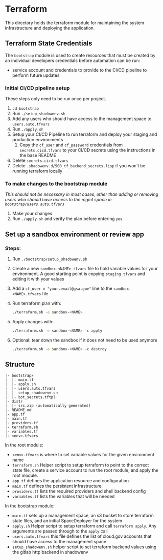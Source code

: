 # Terraform

This directory holds the terraform module for maintaining the system infrastructure and deploying the application.

## Terraform State Credentials

The `bootstrap` module is used to create resources that must be created by an individual developers credentials before automation can be run:

* service account and credentials to provide to the CI/CD pipeline to perform future updates

### Initial CI/CD pipeline setup

These steps only need to be run once per project.

1. `cd bootstrap`
1. Run `./setup_shadowenv.sh`
1. Add any users who should have access to the management space to `users.auto.tfvars`
1. Run `./apply.sh`
1. Setup your CI/CD Pipeline to run terraform and deploy your staging and production environments
    1. Copy the `cf_user` and `cf_password` credentials from `secrets.cicd.tfvars` to your CI/CD secrets using the instructions in the base README
1. Delete `secrets.cicd.tfvars`
1. Delete `.shadowenv.d/500_tf_backend_secrets.lisp` if you won't be running terraform locally

### To make changes to the bootstrap module

*This should not be necessary in most cases, other than adding or removing users who should have access to the mgmt space in `bootstrap/users.auto.tfvars`*

1. Make your changes
1. Run `./apply.sh` and verify the plan before entering `yes`

## Set up a sandbox environment or review app

### Steps:

1. Run `./bootstrap/setup_shadowenv.sh`
1. Create a new `sandbox-<NAME>.tfvars` file to hold variable values for your environment. A good starting point is copying `staging.tfvars` and editing it with your values
1. Add a `cf_user = "your.email@gsa.gov"` line to the `sandbox-<NAME>.tfvars` file

1. Run terraform plan with:
    ```bash
    ./terraform.sh -e sandbox-<NAME>
    ```

1. Apply changes with:
    ```bash
    ./terraform.sh -e sandbox-<NAME> -c apply
    ```

1. Optional: tear down the sandbox if it does not need to be used anymore
    ```bash
    ./terraform.sh -e sandbox-<NAME> -c destroy
    ```

## Structure

```
|- bootstrap/
|  |- main.tf
|  |- apply.sh
|  |- users.auto.tfvars
|  |- setup_shadowenv.sh
|  |- bot_secrets.tftpl
|- dist/
|  |- src.zip (automatically generated)
|- README.md
|- app.tf
|- main.tf
|- providers.tf
|- terraform.sh
|- variables.tf
|- <env>.tfvars
```

In the root module:
- `<env>.tfvars` is where to set variable values for the given environment name
- `terraform.sh` Helper script to setup terraform to point to the correct state file, create a service account to run the root module, and apply the root module.
- `app.tf` defines the application resource and configuration
- `main.tf` defines the persistent infrastructure
- `providers.tf` lists the required providers and shell backend config
- `variables.tf` lists the variables that will be needed

In the bootstrap module:
- `main.tf` sets up a management space, an s3 bucket to store terraform state files, and an initial SpaceDeployer for the system
- `apply.sh` Helper script to setup terraform and call `terraform apply`. Any arguments are passed through to the `apply` call
- `users.auto.tfvars` this file defines the list of cloud.gov accounts that should have access to the management space
- `setup_shadowenv.sh` helper script to set terraform backend values using the gitlab http backend in shadowenv
